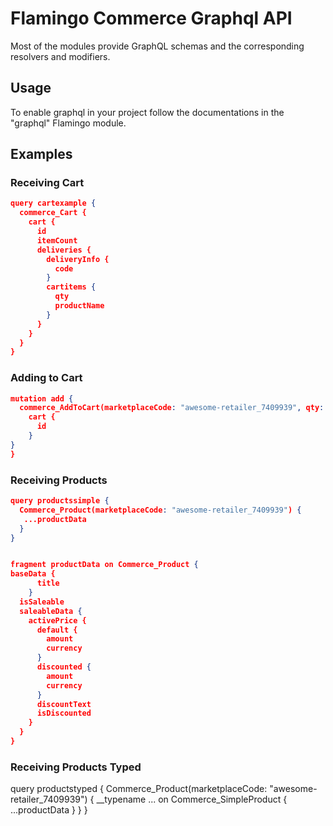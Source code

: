 # Flamingo Commerce Graphql API

Most of the modules provide GraphQL schemas and the corresponding resolvers and modifiers.

## Usage

To enable graphql in your project follow the documentations in the "graphql" Flamingo module.

## Examples

### Receiving Cart
```json
query cartexample {
  commerce_Cart {
    cart {
      id
      itemCount
      deliveries {
        deliveryInfo {
          code
        }
        cartitems {
          qty
          productName
        }
      }
    }
  }
}
```

### Adding to Cart
```json
mutation add {
  commerce_AddToCart(marketplaceCode: "awesome-retailer_7409939", qty: 10, deliveryCode: "delivery") {
    cart {
      id
    }
}
}
```

### Receiving Products
```json
query productssimple {
  Commerce_Product(marketplaceCode: "awesome-retailer_7409939") {
   ...productData
  }
}


fragment productData on Commerce_Product {
baseData {
      title
    }
  isSaleable
  saleableData {
    activePrice {
      default {
        amount
        currency
      }
      discounted {
        amount
        currency
      }
      discountText
      isDiscounted
    }
  }
}
```


### Receiving Products Typed

query productstyped {
  Commerce_Product(marketplaceCode: "awesome-retailer_7409939") {
   __typename
    ... on Commerce_SimpleProduct {
      ...productData
    }
  }
}